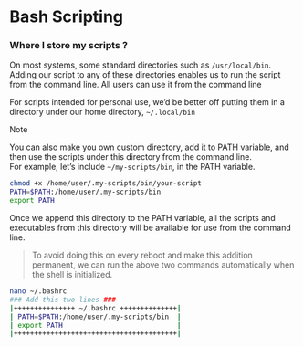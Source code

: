 # Bash Scripting

### Where I store my scripts ?

On most systems, some standard directories such as `/usr/local/bin`. Adding our script to any of these directories enables us to run the script from the command line. All users can use it from the command line

For scripts intended for personal use, we’d be better off putting them in a directory under our home directory, `~/.local/bin`

> [!NOTE]  
> You can also make you own custom directory, add it to PATH variable, and then use the scripts under this directory from the command line.  
For example, let’s include `~/my-scripts/bin`, in the PATH variable.

```bash
chmod +x /home/user/.my-scripts/bin/your-script
PATH=$PATH:/home/user/.my-scripts/bin
export PATH
```

Once we append this directory to the PATH variable, all the scripts and executables from this directory will be available for use from the command line.

> To avoid doing this on every reboot and make this addition permanent, we can run the above two commands automatically when the shell is initialized.

```bash
nano ~/.bashrc
### Add this two lines ###
|+++++++++++++++ ~/.bashrc ++++++++++++++|
| PATH=$PATH:/home/user/.my-scripts/bin  |
| export PATH                            |
|++++++++++++++++++++++++++++++++++++++++|
```
